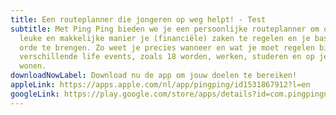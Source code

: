 ```yaml
---
title: Een routeplanner die jongeren op weg helpt! - Test
subtitle: Met Ping Ping bieden we je een persoonlijke routeplanner om op een
  leuke en makkelijke manier je (financiële) zaken te regelen en je basis op
  orde te brengen. Zo weet je precies wanneer en wat je moet regelen bij
  verschillende life events, zoals 18 worden, werken, studeren en op jezelf gaan
  wonen.
downloadNowLabel: Download nu de app om jouw doelen te bereiken!
appleLink: https://apps.apple.com/nl/app/pingping/id1531867912?l=en
googleLink: https://play.google.com/store/apps/details?id=com.pingpingnative
---
```

